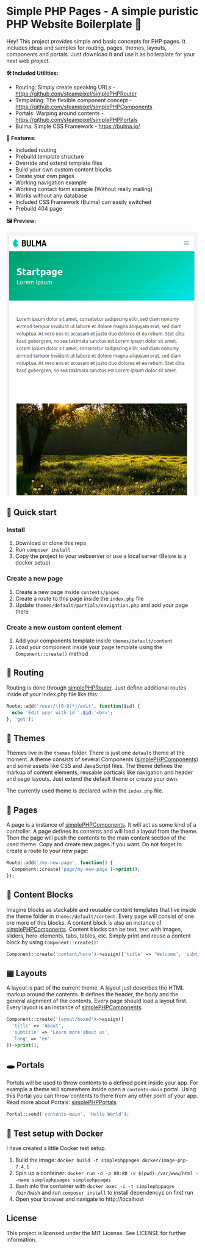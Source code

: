 # Simple PHP Pages - A simple puristic PHP Website Boilerplate 🚀
Hey! This project provides simple and basic concepts for PHP pages. It includes ideas and samples for routing, pages, themes, layouts, components and portals. Just download it and use it as boilerplate for your next web project.

__🛠 Included Utilities:__
* Routing: Simply create speaking URLs - https://github.com/steampixel/simplePHPRouter
* Templating: The flexible component concept - https://github.com/steampixel/simplePHPComponents
* Portals: Warping around contents - https://github.com/steampixel/simplePHPPortals
* Bulma: Simple CSS Framework - https://bulma.io/

__🧰 Features:__
* Included routing
* Prebuild template structure
* Override and extend template files
* Build your own custom content blocks
* Create your own pages
* Working navigation example
* Working contact form example (Without really mailing)
* Works without any database
* Included CSS Framework (Bulma) can easily switched
* Prebuild 404 page

__🖼 Preview:__

![preview](https://raw.githubusercontent.com/steampixel/simplePHPPages/main/preview_mobile.png)

## 📕 Quick start

### Install
1. Download or clone this repo
2. Run `composer install`
3. Copy the project to your webserver or use a local server (Below is a docker setup)

### Create a new page
1. Create a new page inside `contents/pages`
2. Create a route to this page inside the `index.php` file
3. Update `themes/default/partials/navigation.php` and add your page there

### Create a new custom content element
1. Add your components template inside `themes/default/content`
2. Load your component inside your page template using the `Component::create()` method

## 🧭 Routing
Routing is done through [simplePHPRouter](https://github.com/steampixel/simplePHPRouter). Just define additional routes inside of your index.php file like this:
```php
Route::add('/user/([0-9]*)/edit', function($id) {
  echo 'Edit user with id '.$id.'<br>';
}, 'get');
```

## 🎨 Themes
Themes live in the `themes` folder. There is just one `default` theme at the moment. A theme consists of several Components ([simplePHPComponents](https://github.com/steampixel/simplePHPComponents)) and some assets like CSS and JavaScript files. The theme defines the markup of content elements, reusable particals like navigation and header and page layouts. Just extend the default theme or create your own.

The currently used theme is declared within the `index.php` file.

## 📄 Pages
A page is a instance of [simplePHPComponents](https://github.com/steampixel/simplePHPComponents). It will act as some kind of a controller. A page defines its contents and will load a layout from the theme. Then the page will push the contents to the main content section of the used theme. Copy and create new pages if you want.
Do not forget to create a route to your new page:
```php
Route::add('/my-new-page', function() {
  Component::create('page/my-new-page')->print();
});
```

## 🧱 Content Blocks
Imagine blocks as stackable and reusable content templates that live inside the theme folder in `themes/default/content`. Every page will consist of one ore more of this blocks. A content block is also an instance of [simplePHPComponents](https://github.com/steampixel/simplePHPComponents). Content blocks can be text, text with images, sliders, hero-elements, tabs, tables, etc. Simply print and reuse a content block by using `Component::create()`:
```php
Component::create('content/hero')->assign(['title' => 'Welcome', 'subtitle' => 'Lorem Ipsum'])
```

## ▦ Layouts
A layout is part of the current theme. A layout just describes the HTML markup around the contents. It defines the header, the body and the general alignment of the contents. Every page should load a layout first. Every layout is an instance of [simplePHPComponents](https://github.com/steampixel/simplePHPComponents).
```php
Component::create('layout/boxed')->assign([
  'title' => 'About',
  'subtitle' => 'Learn more about us',
  'lang' => 'en'
])->print();
```

## 🕳 Portals
Portals will be used to throw contents to a defined point inside your app. For example a theme will somewhere inside open a `contents-main` portal. Using this Portal you can throw contents to there from any other point of your app. Read more about Portals: [simplePHPPortals](https://github.com/steampixel/simplePHPPortals)
```php
Portal::send('contents-main', 'Hello World');
```

## 🚢 Test setup with Docker
I have created a little Docker test setup.

1. Build the image: `docker build -t simplephppages docker/image-php-7.4.1`
2. Spin up a container: `docker run -d -p 80:80 -v $(pwd):/var/www/html --name simplephppages simplephppages`
3. Bash into the container with `docker exec -i -t simplephppages /bin/bash` and run `composer install` to install dependencys on first run
4. Open your browser and navigate to http://localhost

## License
This project is licensed under the MIT License. See LICENSE for further information.
